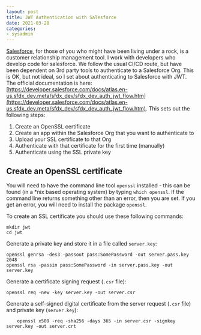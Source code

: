 ```yaml
---
layout: post
title: JWT Authentication with Salesforce
date: 2021-03-28
categories:
- sysadmin
---
```


[Salesforce](https://www.saleforce.com), for those of you who might have been living under a rock, is a customer relationship management tool. I work with developers who develop code for salesforce. We follow the usual CI/CD route, but have been dependent on 3rd party tools to authenticate to a Salesforce Org. This is OK, but not ideal, so I set about authenticating to Salesforce with JWT. The official documentation is here: [https://developer.salesforce.com/docs/atlas.en-us.sfdx_dev.meta/sfdx_dev/sfdx_dev_auth_jwt_flow.htm](https://developer.salesforce.com/docs/atlas.en-us.sfdx_dev.meta/sfdx_dev/sfdx_dev_auth_jwt_flow.htm). This sets out the following steps: 

1) Create an OpenSSL certificate
2) Create an app within the Salesforce Org that you want to authenticate to
3) Upload your SSL certificate to that Org
4) Authenticate with that certificate for the first time (manually)
5) Authenticate using the SSL private key 

## Create an OpenSSL certificate

You will need to have the command line tool `openssl` installed - this can be found (in a *nix based operating system) by typing `which openssl`. If the command line returns something other than an error, then you are set. If you get an error, you will need to install the package `openssl`. 

To create an SSL certificate you should use these following commands:

    mkdir jwt
    cd jwt

Generate a private key and store it in a file called `server.key`:

    openssl genrsa -des3 -passout pass:SomePassword -out server.pass.key 2048
    openssl rsa -passin pass:SomePassword -in server.pass.key -out server.key

Generate a certificate signing request (`.csr` file):

    openssl req -new -key server.key -out server.csr

Generate a self-signed digital certificate from the server request (`.csr` file) and private key (`server.key`):

        openssl x509 -req -sha256 -days 365 -in server.csr -signkey server.key -out server.crt

